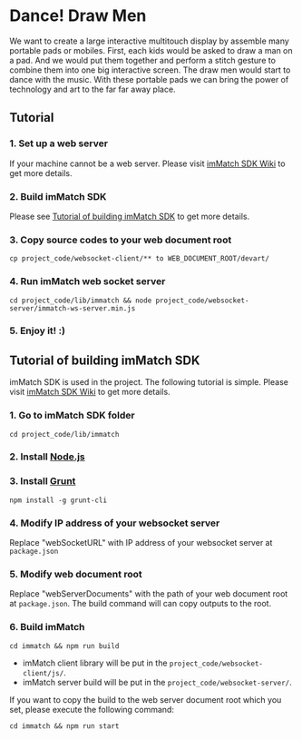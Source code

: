 # Dance! Draw Men

We want to create a large interactive multitouch display by assemble many portable pads or mobiles. First, each kids would be asked to draw a man on a pad. And we would put them together and perform a stitch gesture to combine them into one big interactive screen. The draw men would start to dance with the music. With these portable pads we can bring the power of technology and art to the far far away place.

## Tutorial

### 1. Set up a web server

If your machine cannot be a web server. Please visit [imMatch SDK Wiki](https://bitbucket.org/kf99916/immatch/) to get more details.

### 2. Build imMatch SDK

Please see [Tutorial of building imMatch SDK](https://github.com/jinyaolin/devart-template#tutorial-of-building-immatch-sdk) to get more details.

### 3. Copy source codes to your web document root

```
cp project_code/websocket-client/** to WEB_DOCUMENT_ROOT/devart/
```

### 4. Run imMatch web socket server

```
cd project_code/lib/immatch && node project_code/websocket-server/immatch-ws-server.min.js
```

### 5. Enjoy it! :)

## Tutorial of building imMatch SDK

imMatch SDK is used in the project. The following tutorial is simple. Please visit [imMatch SDK Wiki](https://bitbucket.org/kf99916/immatch/) to get more details.


### 1. Go to imMatch SDK folder

```
cd project_code/lib/immatch
```

### 2. Install [Node.js](http://nodejs.org/)

### 3. Install [Grunt](http://gruntjs.com/)

```
npm install -g grunt-cli
```

### 4. Modify IP address of your websocket server

Replace "webSocketURL" with IP address of your websocket server at ```package.json```

### 5. Modify web document root

Replace "webServerDocuments" with the path of your web document root at ```package.json```. The build command will can copy outputs to the root.

### 6. Build imMatch

```
cd immatch && npm run build
```

- imMatch client library will be put in the ```project_code/websocket-client/js/```.
- imMatch server build will be put in the  ```project_code/websocket-server/```.

If you want to copy the build to the web server document root which you set, please execute the following command:

```
cd immatch && npm run start
```